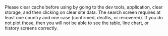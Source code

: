 Please clear cache before using by going to the dev tools, application, clear storage, and then clicking on clear site data. The search screen requires at least one country and one case (confirmed, deaths, or recovered). If you do not plot those, then you will not be able to see the table, line chart, or history screens correctly. 
